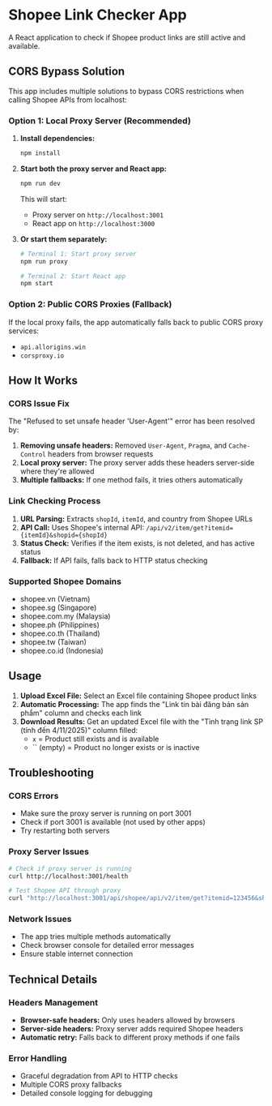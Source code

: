 # Shopee Link Checker App

A React application to check if Shopee product links are still active and available.

## CORS Bypass Solution

This app includes multiple solutions to bypass CORS restrictions when calling Shopee APIs from localhost:

### Option 1: Local Proxy Server (Recommended)

1. **Install dependencies:**
   ```bash
   npm install
   ```

2. **Start both the proxy server and React app:**
   ```bash
   npm run dev
   ```
   
   This will start:
   - Proxy server on `http://localhost:3001`
   - React app on `http://localhost:3000`

3. **Or start them separately:**
   ```bash
   # Terminal 1: Start proxy server
   npm run proxy
   
   # Terminal 2: Start React app
   npm start
   ```

### Option 2: Public CORS Proxies (Fallback)

If the local proxy fails, the app automatically falls back to public CORS proxy services:
- `api.allorigins.win`
- `corsproxy.io`

## How It Works

### CORS Issue Fix
The "Refused to set unsafe header 'User-Agent'" error has been resolved by:

1. **Removing unsafe headers:** Removed `User-Agent`, `Pragma`, and `Cache-Control` headers from browser requests
2. **Local proxy server:** The proxy server adds these headers server-side where they're allowed
3. **Multiple fallbacks:** If one method fails, it tries others automatically

### Link Checking Process

1. **URL Parsing:** Extracts `shopId`, `itemId`, and country from Shopee URLs
2. **API Call:** Uses Shopee's internal API: `/api/v2/item/get?itemid={itemId}&shopid={shopId}`
3. **Status Check:** Verifies if the item exists, is not deleted, and has active status
4. **Fallback:** If API fails, falls back to HTTP status checking

### Supported Shopee Domains
- shopee.vn (Vietnam)
- shopee.sg (Singapore)  
- shopee.com.my (Malaysia)
- shopee.ph (Philippines)
- shopee.co.th (Thailand)
- shopee.tw (Taiwan)
- shopee.co.id (Indonesia)

## Usage

1. **Upload Excel File:** Select an Excel file containing Shopee product links
2. **Automatic Processing:** The app finds the "Link tin bài đăng bán sản phẩm" column and checks each link
3. **Download Results:** Get an updated Excel file with the "Tình trạng link SP (tính đến 4/11/2025)" column filled:
   - `x` = Product still exists and is available
   - `` (empty) = Product no longer exists or is inactive

## Troubleshooting

### CORS Errors
- Make sure the proxy server is running on port 3001
- Check if port 3001 is available (not used by other apps)
- Try restarting both servers

### Proxy Server Issues
```bash
# Check if proxy server is running
curl http://localhost:3001/health

# Test Shopee API through proxy
curl "http://localhost:3001/api/shopee/api/v2/item/get?itemid=123456&shopid=789"
```

### Network Issues
- The app tries multiple methods automatically
- Check browser console for detailed error messages
- Ensure stable internet connection

## Technical Details

### Headers Management
- **Browser-safe headers:** Only uses headers allowed by browsers
- **Server-side headers:** Proxy server adds required Shopee headers
- **Automatic retry:** Falls back to different proxy methods if one fails

### Error Handling
- Graceful degradation from API to HTTP checks
- Multiple CORS proxy fallbacks
- Detailed console logging for debugging